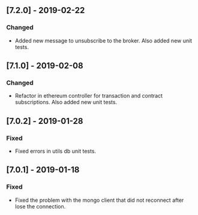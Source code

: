 
## [7.2.0] - 2019-02-22
### Changed
- Added new message to unsubscribe to the broker. Also added new unit tests.

## [7.1.0] - 2019-02-08
### Changed
- Refactor in ethereum controller for transaction and contract subscriptions. Also added new unit tests.

## [7.0.2] - 2019-01-28
### Fixed
- Fixed errors in utils db unit tests.

## [7.0.1] - 2019-01-18
### Fixed
- Fixed the problem with the mongo client that did not reconnect after lose the connection.